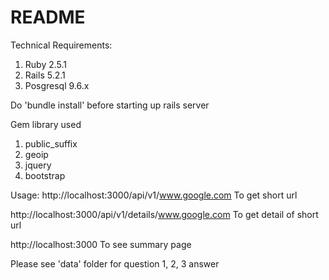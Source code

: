 # README

Technical Requirements:
1. Ruby 2.5.1
2. Rails 5.2.1
3. Posgresql 9.6.x

Do 'bundle install' before starting up rails server

Gem library used
1. public_suffix
2. geoip
3. jquery
4. bootstrap

Usage:
http://localhost:3000/api/v1/www.google.com
To get short url

http://localhost:3000/api/v1/details/www.google.com
To get detail of short url

http://localhost:3000
To see summary page

Please see 'data' folder for question 1, 2, 3 answer
